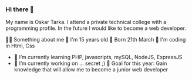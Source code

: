 ### Hi there 👋
My name is Oskar Tarka. I attend a private technical college with a programming profile. In the future I would like to become a web developer.

💁‍♂️ Something about me
👦 I'm 15 years old
🎂 Born 21th March
🌱 I'm coding in Html, Css
- 🌱 I’m currently learning PHP, javascripts, mySQL, NodeJS, ExpressJS
- 🔭 I’m currently working on ... secret ;)
🎯 Goal for this year: Gain knowledge that will allow me to become a junior web developer
